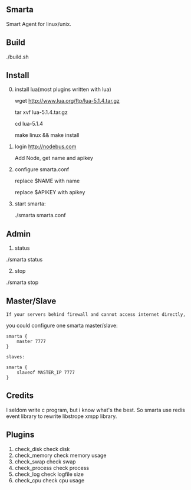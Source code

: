 ## Smarta

Smart Agent for linux/unix.

## Build

./build.sh

## Install

0. install lua(most plugins written with lua)

	wget http://www.lua.org/ftp/lua-5.1.4.tar.gz

	tar xvf lua-5.1.4.tar.gz

	cd lua-5.1.4

	make linux && make install

1. login http://nodebus.com
	
	Add Node, get name and apikey

2. configure smarta.conf 

    replace $NAME with name

    replace $APIKEY with apikey

3. start smarta:

    ./smarta smarta.conf

## Admin

1. status

./smarta status

2. stop

./smarta stop

## Master/Slave

	If your servers behind firewall and cannot access internet directly,
you could configure one smarta master/slave:

    smarta {
        master 7777
    }

	slaves:

    smarta {
        slaveof MASTER_IP 7777
    }

## Credits

I seldom write c program, but i know what's the best. So smarta use redis event library to rewrite libstrope xmpp library.

## Plugins

1. check_disk check disk
2. check_memory check memory usage
3. check_swap check swap
4. check_process check process
5. check_log check logfile size
6. check_cpu  check cpu usage

